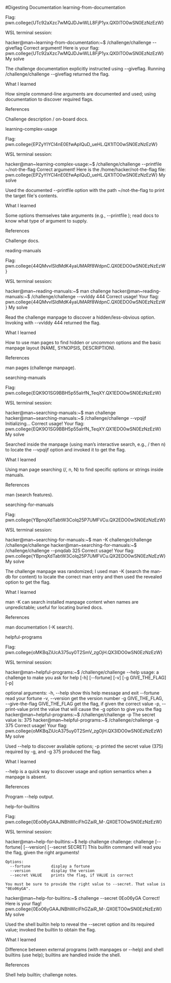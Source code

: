 #Digesting Documentation
learning-from-documentation

Flag: pwn.college{UTc92aXzc7wMQJDJwWLL8FjP1yx.QX0ITO0wSN0EzNzEzW}

WSL terminal session:

hacker@man~learning-from-documentation:~$ /challenge/challenge --giveflag
Correct argument! Here is your flag:
pwn.college{UTc92aXzc7wMQJDJwWLL8FjP1yx.QX0ITO0wSN0EzNzEzW}
My solve

The challenge documentation explicitly instructed using --giveflag. Running /challenge/challenge --giveflag returned the flag.

What I learned

How simple command-line arguments are documented and used; using documentation to discover required flags.

References

Challenge description / on-board docs.

learning-complex-usage

Flag: pwn.college{EPZyYIYCl4nE0EfwApIQuD_ueHL.QX1ITO0wSN0EzNzEzW}

WSL terminal session:

hacker@man~learning-complex-usage:~$ /challenge/challenge --printfile ~/not-the-flag
Correct argument! Here is the /home/hacker/not-the-flag file:
pwn.college{EPZyYIYCl4nE0EfwApIQuD_ueHL.QX1ITO0wSN0EzNzEzW}
My solve

Used the documented --printfile option with the path ~/not-the-flag to print the target file's contents.

What I learned

Some options themselves take arguments (e.g., --printfile <path>); read docs to know what type of argument to supply.

References

Challenge docs.

reading-manuals

Flag: pwn.college{44QMvvlSIdMdK4yaUMARf8WdpnC.QX0EDO0wSN0EzNzEzW}

WSL terminal session:

hacker@man~reading-manuals:~$ man challenge
hacker@man~reading-manuals:~$ /challenge/challenge --vvlddy 444
Correct usage! Your flag: pwn.college{44QMvvlSIdMdK4yaUMARf8WdpnC.QX0EDO0wSN0EzNzEzW}
My solve

Read the challenge manpage to discover a hidden/less-obvious option. Invoking with --vvlddy 444 returned the flag.

What I learned

How to use man pages to find hidden or uncommon options and the basic manpage layout (NAME, SYNOPSIS, DESCRIPTION).

References

man pages (challenge manpage).

searching-manuals

Flag: pwn.college{EQK9O1SG9BBH5p55alrfN_TeqXY.QX1EDO0wSN0EzNzEzW}

WSL terminal session:

hacker@man~searching-manuals:~$ man challenge
hacker@man~searching-manuals:~$ /challenge/challenge --vpqijf
Initializing...
Correct usage! Your flag: pwn.college{EQK9O1SG9BBH5p55alrfN_TeqXY.QX1EDO0wSN0EzNzEzW}
My solve

Searched inside the manpage (using man’s interactive search, e.g., / then n) to locate the --vpqijf option and invoked it to get the flag.

What I learned

Using man page searching (/, n, N) to find specific options or strings inside manuals.

References

man (search features).

searching-for-manuals

Flag: pwn.college{YBpnqXdTabtW3Colq25P7UMFVCu.QX2EDO0wSN0EzNzEzW}

WSL terminal session:

hacker@man~searching-for-manuals:~$ man -K challenge/challenge
/challenge/challenge
hacker@man~searching-for-manuals:~$ /challenge/challenge --pnqdab 325
Correct usage! Your flag: pwn.college{YBpnqXdTabtW3Colq25P7UMFVCu.QX2EDO0wSN0EzNzEzW}
My solve

The challenge manpage was randomized; I used man -K (search the man-db for content) to locate the correct man entry and then used the revealed option to get the flag.

What I learned

man -K can search installed manpage content when names are unpredictable; useful for locating buried docs.

References

man documentation (-K search).

helpful-programs

Flag: pwn.college{oMKBqZiUcA375uy0T2SmV_zgOjH.QX3IDO0wSN0EzNzEzW}

WSL terminal session:

hacker@man~helpful-programs:~$ /challenge/challenge --help
usage: a challenge to make you ask for help [-h] [--fortune] [-v] [-g GIVE_THE_FLAG] [-p]

optional arguments:
  -h, --help            show this help message and exit
  --fortune             read your fortune
  -v, --version         get the version number
  -g GIVE_THE_FLAG, --give-the-flag GIVE_THE_FLAG
                        get the flag, if given the correct value
  -p, --print-value     print the value that will cause the -g option to give you the flag
hacker@man~helpful-programs:~$ /challenge/challenge -p
The secret value is: 375
hacker@man~helpful-programs:~$ /challenge/challenge -g 375
Correct usage! Your flag: pwn.college{oMKBqZiUcA375uy0T2SmV_zgOjH.QX3IDO0wSN0EzNzEzW}
My solve

Used --help to discover available options; -p printed the secret value (375) required by -g, and -g 375 produced the flag.

What I learned

--help is a quick way to discover usage and option semantics when a manpage is absent.

References

Program --help output.

help-for-builtins

Flag: pwn.college{0Eo06yGAAJNBhWlciFhGZaiR_M-.QX0ETO0wSN0EzNzEzW}

WSL terminal session:

hacker@man~help-for-builtins:~$ help challenge
challenge: challenge [--fortune] [--version] [--secret SECRET]
    This builtin command will read you the flag, given the right arguments!

    Options:
      --fortune         display a fortune
      --version         display the version
      --secret VALUE    prints the flag, if VALUE is correct

    You must be sure to provide the right value to --secret. That value is "0Eo06yGA".
hacker@man~help-for-builtins:~$ challenge --secret 0Eo06yGA
Correct! Here is your flag!
pwn.college{0Eo06yGAAJNBhWlciFhGZaiR_M-.QX0ETO0wSN0EzNzEzW}
My solve

Used the shell builtin help to reveal the --secret option and its required value; invoked the builtin to obtain the flag.

What I learned

Difference between external programs (with manpages or --help) and shell builtins (use help); builtins are handled inside the shell.

References

Shell help builtin; challenge notes.

